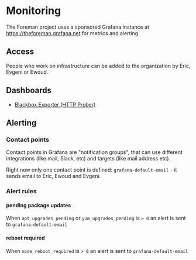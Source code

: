 # Monitoring

The Foreman project uses a sponsored Grafana instance at https://theforeman.grafana.net for metrics and alerting

## Access

People who work on infrastructure can be added to the organization by Eric, Evgeni or Ewoud.

## Dashboards

- [Blackbox Exporter (HTTP Prober)](https://grafana.com/grafana/dashboards/13659-blackbox-exporter-http-prober/)

## Alerting

### Contact points

Contact points in Grafana are "notification groups", that can use different integrations (like mail, Slack, etc) and targets (like mail address etc).

Right now only one contact point is defined: `grafana-default-email` - it sends email to Eric, Ewoud and Evgeni.

### Alert rules

#### pending package updates

When `apt_upgrades_pending` or `yum_upgrades_pending` is `> 0` an alert is sent to `grafana-default-email`

#### reboot required

When `node_reboot_required` is `> 0` an alert is sent to `grafana-default-email`
